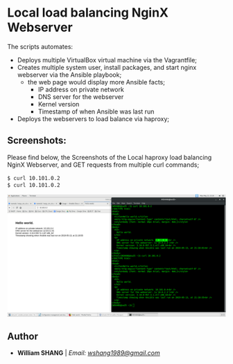 # Local load balancing NginX Webserver
The scripts automates:
* Deploys multiple VirtualBox virtual machine via the Vagrantfile;
* Creates multiple system user, install packages, and start nginx webserver via the Ansible playbook;
    * the web page would display more Ansible facts;
        * IP address on private network
        * DNS server for the webserver
        * Kernel version
        * Timestamp of when Ansible was last run
* Deploys the webservers to load balance via haproxy;

## Screenshots:
Please find below, the Screenshots of the Local haproxy load balancing NginX Webserver, and GET requests from multiple curl commands;

```
$ curl 10.101.0.2
$ curl 10.101.0.2
```

![ansible_private_roles](ansible_private_roles.png)

## Author
* **William SHANG** | *Email: wshang1989@gmail.com*

